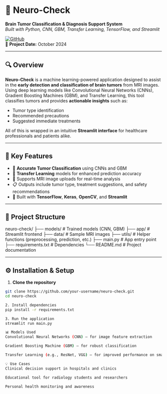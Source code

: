 # 🧠 Neuro-Check

**Brain Tumor Classification & Diagnosis Support System**  
*Built with Python, CNN, GBM, Transfer Learning, TensorFlow, and Streamlit*

[![GitHub](https://img.shields.io/badge/GitHub-Link-blue)](https://github.com/your-username/neuro-check)  
📅 **Project Date:** October 2024

---

## 🔍 Overview

**Neuro-Check** is a machine learning-powered application designed to assist in the **early detection and classification of brain tumors** from MRI images. Using deep learning models like Convolutional Neural Networks (CNNs), Gradient Boosting Machines (GBM), and Transfer Learning, this tool classifies tumors and provides **actionable insights** such as:

- Tumor type identification  
- Recommended precautions  
- Suggested immediate treatments

All of this is wrapped in an intuitive **Streamlit interface** for healthcare professionals and patients alike.

---

## 🚀 Key Features

- 🧠 **Accurate Tumor Classification** using CNNs and GBM  
- 🔄 **Transfer Learning** models for enhanced prediction accuracy  
- 🩻 Supports MRI image uploads for real-time analysis  
- 📋 Outputs include tumor type, treatment suggestions, and safety recommendations  
- 🧰 Built with **TensorFlow**, **Keras**, **OpenCV**, and **Streamlit**

---

## 📂 Project Structure

neuro-check/
├── models/ # Trained models (CNN, GBM)
├── app/ # Streamlit frontend
├── data/ # Sample MRI images
├── utils/ # Helper functions (preprocessing, prediction, etc.)
├── main.py # App entry point
├── requirements.txt # Dependencies
└── README.md # Project documentation


---

## ⚙️ Installation & Setup

1. **Clone the repository**
```bash
git clone https://github.com/your-username/neuro-check.git
cd neuro-check

2. Install dependencies
pip install -r requirements.txt

3. Run the application
streamlit run main.py

📊 Models Used
Convolutional Neural Networks (CNN) – for image feature extraction

Gradient Boosting Machine (GBM) – for robust classification

Transfer Learning (e.g., ResNet, VGG) – for improved performance on small datasets

💡 Use Cases
Clinical decision support in hospitals and clinics

Educational tool for radiology students and researchers

Personal health monitoring and awareness







